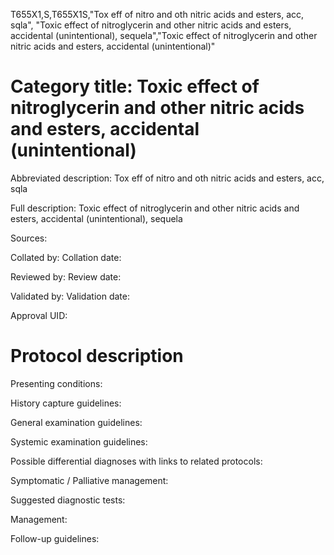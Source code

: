 T655X1,S,T655X1S,"Tox eff of nitro and oth nitric acids and esters, acc, sqla", "Toxic effect of nitroglycerin and other nitric acids and esters, accidental (unintentional), sequela","Toxic effect of nitroglycerin and other nitric acids and esters, accidental (unintentional)"
# Category title: Toxic effect of nitroglycerin and other nitric acids and esters, accidental (unintentional)

Abbreviated description: Tox eff of nitro and oth nitric acids and esters, acc, sqla

Full description: Toxic effect of nitroglycerin and other nitric acids and esters, accidental (unintentional), sequela

Sources:

Collated by:
Collation date:

Reviewed by:
Review date:

Validated by:
Validation date:

Approval UID:

# Protocol description

Presenting conditions:

History capture guidelines:

General examination guidelines:

Systemic examination guidelines:

Possible differential diagnoses with links to related protocols:

Symptomatic / Palliative management:

Suggested diagnostic tests:

Management:

Follow-up guidelines:
